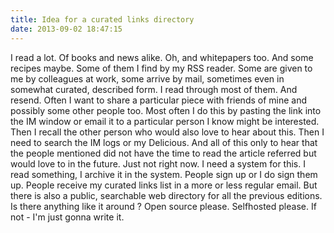 ```yaml
---
title: Idea for a curated links directory
date: 2013-09-02 18:47:15
---
```


I read a lot. Of books and news alike. Oh, and whitepapers too. And some
recipes maybe. Some of them I find by my RSS reader. Some are given to
me by colleagues at work, some arrive by mail, sometimes even in
somewhat curated, described form. I read through most of them. And
resend. Often I want to share a particular piece with friends of mine
and possibly some other people too. Most often I do this by pasting the
link into the IM window or email it to a particular person I know might
be interested. Then I recall the other person who would also love to
hear about this. Then I need to search the IM logs or my Delicious. And
all of this only to hear that the people mentioned did not have the time
to read the article referred but would love to in the future. Just not
right now. I need a system for this. I read something, I archive it in
the system. People sign up or I do sign them up. People receive my
curated links list in a more or less regular email. But there is also a
public, searchable web directory for all the previous editions. Is there
anything like it around ? Open source please. Selfhosted please. If not - I'm just gonna write it.
